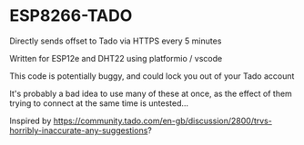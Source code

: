 # ESP8266-TADO
Directly sends offset to Tado via HTTPS every 5 minutes

Written for ESP12e and DHT22 using platformio / vscode

This code is potentially buggy, and could lock you out of your Tado account

It's probably a bad idea to use many of these at once, as the effect of them trying to connect at the same time is untested...

Inspired by https://community.tado.com/en-gb/discussion/2800/trvs-horribly-inaccurate-any-suggestions?

